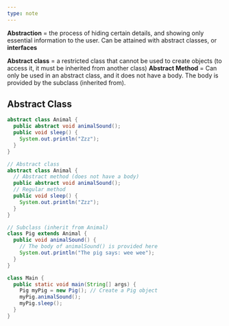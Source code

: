 ```yaml
---
type: note
---
```

**Abstraction** = the process of hiding certain details, and showing only essential information to the user. Can be attained with abstract classes, or **interfaces**

**Abstract class** = a restricted class that cannot be used to create objects (to access it, it must be inherited from another class)
**Abstract Method** = Can only be used in an abstract class, and it does not have a body. The body is provided by the subclass (inherited from). 


## Abstract Class
```java
abstract class Animal {
  public abstract void animalSound();
  public void sleep() {
    System.out.println("Zzz");
  }
}
```

```java
// Abstract class
abstract class Animal {
  // Abstract method (does not have a body)
  public abstract void animalSound();
  // Regular method
  public void sleep() {
    System.out.println("Zzz");
  }
}

// Subclass (inherit from Animal)
class Pig extends Animal {
  public void animalSound() {
    // The body of animalSound() is provided here
    System.out.println("The pig says: wee wee");
  }
}

class Main {
  public static void main(String[] args) {
    Pig myPig = new Pig(); // Create a Pig object
    myPig.animalSound();
    myPig.sleep();
  }
}
```